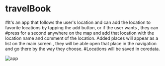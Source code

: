 # travelBook
#It's an app that follows the user's location and can add the location to favorite locations by tapping the add button, or if the user wants , they can #press for a second anywhere on the map and add that location with the location name and comment of the location. 
Added places will appear as a list on the main screen , they will be able open that place in the navigation and go there by the way they choose.
#Locations will be saved in coredata.


![app](https://user-images.githubusercontent.com/114510746/234226810-637b9722-6ab0-45de-897b-551f023a2f5c.png)






